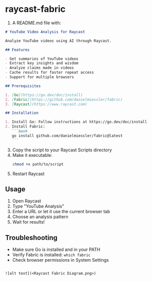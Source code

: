 # raycast-fabric

1. A README.md file with:

````markdown
# YouTube Video Analysis for Raycast

Analyze YouTube videos using AI through Raycast.

## Features

- Get summaries of YouTube videos
- Extract key insights and wisdom
- Analyze claims made in videos
- Cache results for faster repeat access
- Support for multiple browsers

## Prerequisites

1. [Go](https://go.dev/doc/install)
2. [Fabric](https://github.com/danielmiessler/fabric)
3. [Raycast](https://www.raycast.com)

## Installation

1. Install Go: Follow instructions at https://go.dev/doc/install
2. Install Fabric:
   ```bash
   go install github.com/danielmiessler/fabric@latest
   ```
````

3. Copy the script to your Raycast Scripts directory
4. Make it executable:
   ```bash
   chmod +x path/to/script
   ```
5. Restart Raycast

## Usage

1. Open Raycast
2. Type "YouTube Analysis"
3. Enter a URL or let it use the current browser tab
4. Choose an analysis pattern
5. Wait for results!

## Troubleshooting

- Make sure Go is installed and in your PATH
- Verify Fabric is installed: `which fabric`
- Check browser permissions in System Settings

```

![alt text](<Raycast Fabric Diagram.png>)
```
